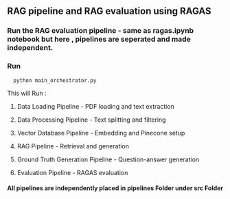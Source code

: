 ## RAG pipeline and RAG evaluation using RAGAS

### Run the RAG evaluation pipeline - same as ragas.ipynb notebook but here , pipelines are seperated and made independent.

### Run

```
  python main_orchestrator.py
```

This will Run :

1. Data Loading Pipeline - PDF loading and text extraction

2. Data Processing Pipeline - Text splitting and filtering

3. Vector Database Pipeline - Embedding and Pinecone setup

4. RAG Pipeline - Retrieval and generation

5. Ground Truth Generation Pipeline - Question-answer generation

6. Evaluation Pipeline - RAGAS evaluation

#### All pipelines are independently placed in pipelines Folder under src Folder
